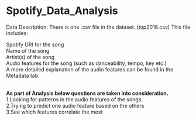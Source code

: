 # Spotify_Data_Analysis

Data Description: There is one .csv file in the dataset. (top2018.csv) This file includes:

Spotify URI for the song<br>
Name of the song<br>
Artist(s) of the song<br>
Audio features for the song (such as danceability, tempo, key etc.)<br>
A more detailed explanation of the audio features can be found in the Metadata tab.<br><br>

<b>As part of Analysis below questions are taken into consideration.</b><br>
1.Looking for patterns in the audio features of the songs.<br>
2.Trying to predict one audio feature based on the others<br>
3.See which features correlate the most<br>

